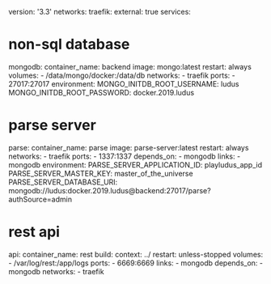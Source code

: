 version: '3.3'
networks:
  traefik:
    external: true
services:
  # non-sql database
  mongodb:
    container_name: backend
    image: mongo:latest
    restart: always
    volumes:
      - /data/mongo/docker:/data/db
    networks:
      - traefik
    ports:
      - 27017:27017
    environment:
      MONGO_INITDB_ROOT_USERNAME: ludus
      MONGO_INITDB_ROOT_PASSWORD: docker.2019.ludus
  # parse server
  parse:
    container_name: parse
    image: parse-server:latest
    restart: always
    networks:
      - traefik
    ports:
      - 1337:1337
    depends_on:
      - mongodb
    links:
      - mongodb
    environment:
      PARSE_SERVER_APPLICATION_ID: playludus_app_id
      PARSE_SERVER_MASTER_KEY: master_of_the_universe
      PARSE_SERVER_DATABASE_URI: mongodb://ludus:docker.2019.ludus@backend:27017/parse?authSource=admin
  # rest api
  api:
    container_name: rest
    build:
      context: ../
    restart: unless-stopped
    volumes:
      - /var/log/rest:/app/logs
    ports:
      - 6669:6669
    links:
      - mongodb
    depends_on:
      - mongodb
    networks:
      - traefik